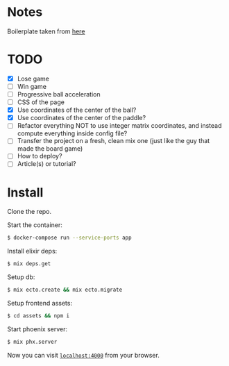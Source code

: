# Notes

Boilerplate taken from [here](https://github.com/chrismccord/phoenix_live_view_example)

# TODO
- [x] Lose game
- [ ] Win game
- [ ] Progressive ball acceleration
- [ ] CSS of the page
- [x] Use coordinates of the center of the ball?
- [x] Use coordinates of the center of the paddle?
- [ ] Refactor everything NOT to use integer matrix coordinates, and instead compute everything inside config file?
- [ ] Transfer the project on a fresh, clean mix one (just like the guy that made the board game)
- [ ] How to deploy?
- [ ] Article(s) or tutorial?

# Install

Clone the repo.

Start the container:
```bash
$ docker-compose run --service-ports app
```

Install elixir deps:
```bash
$ mix deps.get
```

Setup db:
```bash
$ mix ecto.create && mix ecto.migrate
```

Setup frontend assets:
```bash
$ cd assets && npm i
```

Start phoenix server:
```bash
$ mix phx.server
```

Now you can visit [`localhost:4000`](http://localhost:4000) from your browser.
